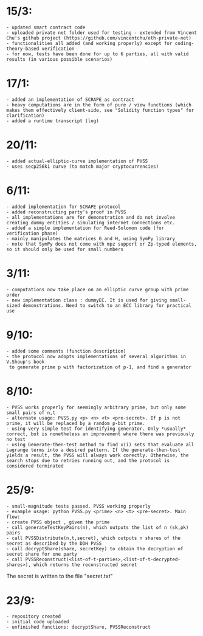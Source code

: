 # 15/3:
	- updated smart contract code
	- uploaded private net folder used for testing - extended from Vincent Chu's github project (https://github.com/vincentchu/eth-private-net)
	- functionalities all added (and working properly) except for coding-theory-based verification
	- for now, tests have been done for up to 6 parties, all with valid results (in various possible scenarios)

# 17/1:
	- added an implementation of SCRAPE as contract
	- heavy computations are in the form of pure / view functions (which makes them effectively client-side, see "Solidity function types" for clarification)
	- added a runtime transcript (log)

# 20/11:
	- added actual-elliptic-curve implementation of PVSS
	- uses secp256k1 curve (to match major cryptocurrencies)

# 6/11:
	- added implementation for SCRAPE protocol
	- added reconstructing party's proof in PVSS
	- all implementations are for demonstration and do not involve creating dummy entities / simulating internet connections etc.
	- added a simple implementation for Reed-Solomon code (for verification phase)
	- mainly manipulates the matrices G and H, using SymPy library
	- note that SymPy does not come with mpz support or Zp-typed elements, so it should only be used for small numbers

# 3/11:
	- computations now take place on an elliptic curve group with prime order
	- new implementation class : dummyEC. It is used for giving small-sized demonstrations. Need to switch to an ECC library for practical use

# 9/10:
	- added some comments (function description)
	- the protocol now adopts implementations of several algorithms in V.Shoup's book
	 to generate prime p with factorization of p-1, and find a generator

# 8/10: 
	- PVSS works properly for seemingly arbitrary prime, but only some small pairs of n,t
	- alternate usage: PVSS.py <p> <n> <t> <pre-secret>. If p is not prime, it will be replaced by a random p-bit prime.
	- using very simple test for identifying generator. Only *usually* correct, but is nonetheless an improvement where there was previously no test
	- using Generate-then-test method to find x(i) sets that evaluate all Lagrange terms into a desired pattern. If the generate-then-test yields a result, the PVSS will always work corectly. Otherwise, the search stops due to retries running out, and the protocol is considered terminated

# 25/9: 
	- small-magnitude tests passed. PVSS working properly
	- example usage: python PVSS.py <prime> <n> <t> <pre-secret>. Main flow:
	- create PVSS object , given the prime
	- call generateTestKeyPairs(n), which outputs the list of n (sk,pk) pairs
	- call PVSSDistribute(n,t,secret), which outputs n shares of the secret as described by the DDH PVSS
	- call decryptShare(share, secretKey) to obtain the decryption of secret share for one party
	- call PVSSReconstruct(<list-of-t-parties>,<list-of-t-decrypted-shares>), which returns the reconstructed secret
The secret is written to the file "secret.txt"

# 23/9: 
	- repository created
	- initial code uploaded 
	- unfinished functions: decryptShare, PVSSReconstruct